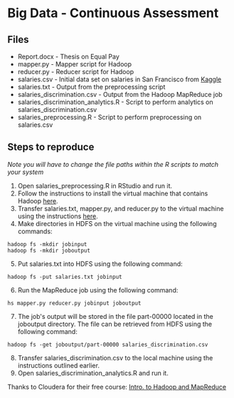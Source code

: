 # Big Data - Continuous Assessment

## Files
- Report.docx - Thesis on Equal Pay
- mapper.py - Mapper script for Hadoop
- reducer.py - Reducer script for Hadoop
- salaries.csv - Initial data set on salaries in San Francisco from [Kaggle](https://www.kaggle.com/kaggle/sf-salaries)
- salaries.txt - Output from the preprocessing script
- salaries_discrimination.csv - Output from the Hadoop MapReduce job
- salaries_discrimination_analytics.R - Script to perform analytics on salaries_discrimination.csv
- salaries_preprocessing.R - Script to perform preprocessing on salaries.csv

## Steps to reproduce
*Note you will have to change the file paths within the R scripts to match your system*
1. Open salaries_preprocessing.R in RStudio and run it.
2. Follow the instructions to install the virtual machine that contains Hadoop [here](https://docs.google.com/document/d/1v0zGBZ6EHap-Smsr3x3sGGpDW-54m82kDpPKC2M6uiY/pub).
3. Transfer salaries.txt, mapper.py, and reducer.py to the virtual machine using the instructions [here](https://docs.google.com/a/knowlabs.com/document/d/1MZ_rNxJhR4HCU1qJ2-w7xlk2MTHVqa9lnl_uj-zRkzk/pub).
4. Make directories in HDFS on the virtual machine using the following commands:
```
hadoop fs -mkdir jobinput
hadoop fs -mkdir joboutput
```
5. Put salaries.txt into HDFS using the following command:
```
hadoop fs -put salaries.txt jobinput
```
6. Run the MapReduce job using the following command:
```
hs mapper.py reducer.py jobinput joboutput
```
7. The job's output will be stored in the file part-00000 located in the joboutput directory. The file can be retrieved from HDFS using the following command:
```
hadoop fs -get joboutput/part-00000 salaries_discrimination.csv
```
8. Transfer salaries_discrimination.csv to the local machine using the instructions outlined earlier.
9. Open salaries_discrimination_analytics.R and run it.

Thanks to Cloudera for their free course: [Intro. to Hadoop and MapReduce](https://www.udacity.com/course/intro-to-hadoop-and-mapreduce--ud617)
